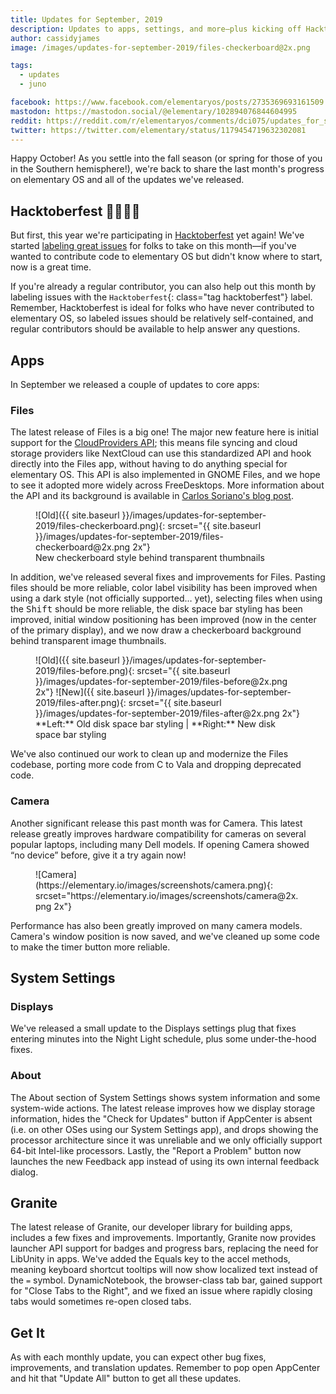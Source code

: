 ```yaml
---
title: Updates for September, 2019
description: Updates to apps, settings, and more—plus kicking off Hacktoberfest
author: cassidyjames
image: /images/updates-for-september-2019/files-checkerboard@2x.png

tags:
  - updates
  - juno

facebook: https://www.facebook.com/elementaryos/posts/2735369693161509
mastodon: https://mastodon.social/@elementary/102894076844604995
reddit: https://reddit.com/r/elementaryos/comments/dci075/updates_for_september_2019_elementary_blog/
twitter: https://twitter.com/elementary/status/1179454719632302081
---
```


Happy October! As you settle into the fall season (or spring for those of you in the Southern hemisphere!), we're back to share the last month's progress on elementary OS and all of the updates we've released.

## Hacktoberfest 🍂️👩‍💻️🎃️

But first, this year we're participating in [Hacktoberfest](https://hacktoberfest.digitalocean.com/) yet again! We've started [labeling great issues](https://github.com/search?o=asc&q=org%3Aelementary+label%3Ahacktoberfest&s=created&state=open&type=Issues) for folks to take on this month—if you've wanted to contribute code to elementary OS but didn't know where to start, now is a great time.

If you're already a regular contributor, you can also help out this month by labeling issues with the `Hacktoberfest`{: class="tag hacktoberfest"} label. Remember, Hacktoberfest is ideal for folks who have never contributed to elementary OS, so labeled issues should be relatively self-contained, and regular contributors should be available to help answer any questions.

## Apps

In September we released a couple of updates to core apps:

### Files

The latest release of Files is a big one! The major new feature here is initial support for the [CloudProviders API](https://gitlab.gnome.org/World/libcloudproviders); this means file syncing and cloud storage providers like NextCloud can use this standardized API and hook directly into the Files app, without having to do anything special for elementary OS. This API is also implemented in GNOME Files, and we hope to see it adopted more widely across FreeDesktops. More information about the API and its background is available in [Carlos Soriano's blog post](https://csorianognome.wordpress.com/2015/07/07/cloud-providers/).

<figure markdown="1">
![Old]({{ site.baseurl }}/images/updates-for-september-2019/files-checkerboard.png){: srcset="{{ site.baseurl }}/images/updates-for-september-2019/files-checkerboard@2x.png 2x"}
<figcaption>New checkerboard style behind transparent thumbnails</figcaption>
</figure>

In addition, we've released several fixes and improvements for Files. Pasting files should be more reliable, color label visibility has been improved when using a dark style (not officially supported… yet), selecting files when using the <kbd>Shift</kbd> should be more reliable, the disk space bar styling has been improved, initial window positioning has been improved (now in the center of the primary display), and we now draw a checkerboard background behind transparent image thumbnails.

<figure class="half card" markdown="1">
![Old]({{ site.baseurl }}/images/updates-for-september-2019/files-before.png){: srcset="{{ site.baseurl }}/images/updates-for-september-2019/files-before@2x.png 2x"}
![New]({{ site.baseurl }}/images/updates-for-september-2019/files-after.png){: srcset="{{ site.baseurl }}/images/updates-for-september-2019/files-after@2x.png 2x"}
<figcaption markdown="1">
**Left:** Old disk space bar styling | **Right:** New disk space bar styling
</figcaption>
</figure>

We've also continued our work to clean up and modernize the Files codebase, porting more code from C to Vala and dropping deprecated code.

### Camera

Another significant release this past month was for Camera. This latest release greatly improves hardware compatibility for cameras on several popular laptops, including many Dell models. If opening Camera showed “no device” before, give it a try again now!

<figure markdown="1">
![Camera](https://elementary.io/images/screenshots/camera.png){: srcset="https://elementary.io/images/screenshots/camera@2x.png 2x"}
</figure>

Performance has also been greatly improved on many camera models. Camera's window position is now saved, and we've cleaned up some code to make the timer button more reliable.

## System Settings

### Displays

We've released a small update to the Displays settings plug that fixes entering minutes into the Night Light schedule, plus some under-the-hood fixes.

### About

The About section of System Settings shows system information and some system-wide actions. The latest release improves how we display storage information, hides the "Check for Updates" button if AppCenter is absent (i.e. on other OSes using our System Settings app), and drops showing the processor architecture since it was unreliable and we only officially support 64-bit Intel-like processors. Lastly, the "Report a Problem" button now launches the new Feedback app instead of using its own internal feedback dialog.

## Granite

The latest release of Granite, our developer library for building apps, includes a few fixes and improvements. Importantly, Granite now provides launcher API support for badges and progress bars, replacing the need for LibUnity in apps. We've added the Equals key to the accel methods, meaning keyboard shortcut tooltips will now show localized text instead of the `=` symbol. DynamicNotebook, the browser-class tab bar, gained support for "Close Tabs to the Right", and we fixed an issue where rapidly closing tabs would sometimes re-open closed tabs.

## Get It

As with each monthly update, you can expect other bug fixes, improvements, and translation updates. Remember to pop open AppCenter and hit that "Update All" button to get all these updates.

<style>
  .hacktoberfest {
    background-color: var(--orange-300);
    border-radius: 0.25em;
    color: var(--black-900);
    font-weight: 700;
  }
</style>
